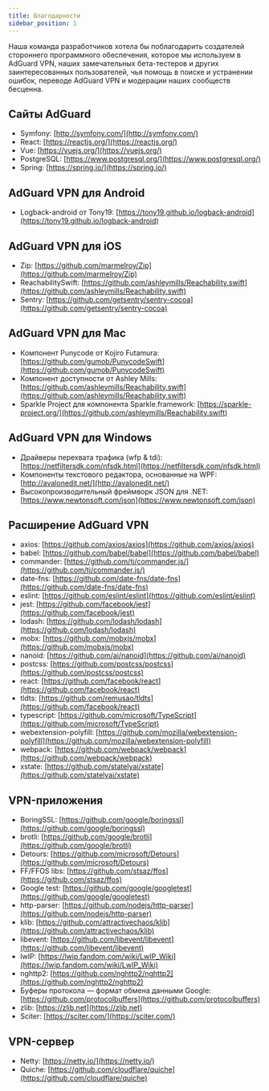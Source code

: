 ```yaml
---
title: Благодарности
sidebar_position: 1
---
```


Наша команда разработчиков хотела бы поблагодарить создателей стороннего программного обеспечения, которое мы используем в AdGuard VPN, наших замечательных бета-тестеров и других заинтересованных пользователей, чья помощь в поиске и устранении ошибок, переводе AdGuard VPN и модерации наших сообществ бесценна.

## Сайты AdGuard

* Symfony: [http://symfony.com/](http://symfony.com/)
* React: [https://reactjs.org/](https://reactjs.org/)
* Vue: [https://vuejs.org/](https://vuejs.org/)
* PostgreSQL: [https://www.postgresql.org/](https://www.postgresql.org/)
* Spring: [https://spring.io/](https://spring.io/)

## AdGuard VPN для Android

* Logback-android от Tony19: [https://tony19.github.io/logback-android](https://tony19.github.io/logback-android)

## AdGuard VPN для iOS

* Zip: [https://github.com/marmelroy/Zip](https://github.com/marmelroy/Zip)
* ReachabilitySwift: [https://github.com/ashleymills/Reachability.swift](https://github.com/ashleymills/Reachability.swift)
* Sentry: [https://github.com/getsentry/sentry-cocoa](https://github.com/getsentry/sentry-cocoa)

## AdGuard VPN для Mac

* Компонент Punycode от Kojiro Futamura: [https://github.com/gumob/PunycodeSwift](https://github.com/gumob/PunycodeSwift)
* Компонент доступности от Ashley Mills: [https://github.com/ashleymills/Reachability.swift](https://github.com/ashleymills/Reachability.swift)
* Sparkle Project для компонента Sparkle.framework: [https://sparkle-project.org/](https://github.com/ashleymills/Reachability.swift)

## AdGuard VPN для Windows

* Драйверы перехвата трафика (wfp & tdi): [https://netfiltersdk.com/nfsdk.html](https://netfiltersdk.com/nfsdk.html)
* Компоненты текстового редактора, основанные на WPF: [http://avalonedit.net/](http://avalonedit.net/)
* Высокопроизводительный фреймворк JSON для .NET: [https://www.newtonsoft.com/json](https://www.newtonsoft.com/json)

## Расширение AdGuard VPN

* axios: [https://github.com/axios/axios](https://github.com/axios/axios)
* babel: [https://github.com/babel/babel](https://github.com/babel/babel)
* commander: [https://github.com/tj/commander.js/](https://github.com/tj/commander.js/)
* date-fns: [https://github.com/date-fns/date-fns](https://github.com/date-fns/date-fns)
* eslint: [https://github.com/eslint/eslint](https://github.com/eslint/eslint)
* jest: [https://github.com/facebook/jest](https://github.com/facebook/jest)
* lodash: [https://github.com/lodash/lodash](https://github.com/lodash/lodash)
* mobx: [https://github.com/mobxjs/mobx](https://github.com/mobxjs/mobx)
* nanoid: [https://github.com/ai/nanoid](https://github.com/ai/nanoid)
* postcss: [https://github.com/postcss/postcss](https://github.com/postcss/postcss)
* react: [https://github.com/facebook/react](https://github.com/facebook/react)
* tldts: [https://github.com/remusao/tldts](https://github.com/facebook/react)
* typescript: [https://github.com/microsoft/TypeScript](https://github.com/microsoft/TypeScript)
* webextension-polyfill: [https://github.com/mozilla/webextension-polyfill](https://github.com/mozilla/webextension-polyfill)
* webpack: [https://github.com/webpack/webpack](https://github.com/webpack/webpack)
* xstate: [https://github.com/statelyai/xstate](https://github.com/statelyai/xstate)

## VPN-приложения

* BoringSSL: [https://github.com/google/boringssl](https://github.com/google/boringssl)
* brotli: [https://github.com/google/brotli](https://github.com/google/brotli)
* Detours: [https://github.com/microsoft/Detours](https://github.com/microsoft/Detours)
* FF/FFOS libs: [https://github.com/stsaz/ffos](https://github.com/stsaz/ffos)
* Google test: [https://github.com/google/googletest](https://github.com/google/googletest)
* http-parser: [https://github.com/nodejs/http-parser](https://github.com/nodejs/http-parser)
* klib: [https://github.com/attractivechaos/klib](https://github.com/attractivechaos/klib)
* libevent: [https://github.com/libevent/libevent](https://github.com/libevent/libevent)
* lwIP: [https://lwip.fandom.com/wiki/LwIP_Wiki](https://lwip.fandom.com/wiki/LwIP_Wiki)
* nghttp2: [https://github.com/nghttp2/nghttp2](https://github.com/nghttp2/nghttp2)
* Буферы протокола — формат обмена данными Google: [https://github.com/protocolbuffers](https://github.com/protocolbuffers)
* zlib: [https://zlib.net](https://zlib.net)
* Sciter: [https://sciter.com/](https://sciter.com/)

## VPN-сервер

* Netty: [https://netty.io/](https://netty.io/)
* Quiche: [https://github.com/cloudflare/quiche](https://github.com/cloudflare/quiche)




